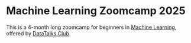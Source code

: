 # Machine Learning Zoomcamp 2025 

This is a 4-month long zoomcamp for beginners in [Machine Learning](https://github.com/DataTalksClub/machine-learning-zoomcamp), offered by [DataTalks Club](https://github.com/DataTalksClub/machine-learning-zoomcamp#about-datatalksclub). 


